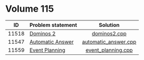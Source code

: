 # Volume 115

|  ID   |                                                          Problem statement                                                          |                    Solution                    |
|:-----:|:------------------------------------------------------------------------------------------------------------------------------------|:----------------------------------------------:|
| 11518 | [Dominos 2](http://uva.onlinejudge.org/index.php?option=com_onlinejudge&Itemid=8&category=27&page=show_problem&problem=2513)        | [dominos2.cpp](./dominos2.cpp)                 |
| 11547 | [Automatic Answer](http://uva.onlinejudge.org/index.php?option=com_onlinejudge&Itemid=8&category=27&page=show_problem&problem=2542) | [automatic_answer.cpp](./automatic_answer.cpp) |
| 11559 | [Event Planning](http://uva.onlinejudge.org/index.php?option=com_onlinejudge&Itemid=8&category=27&page=show_problem&problem=2595)   | [event_planning.cpp](./event_planning/cpp)     |
